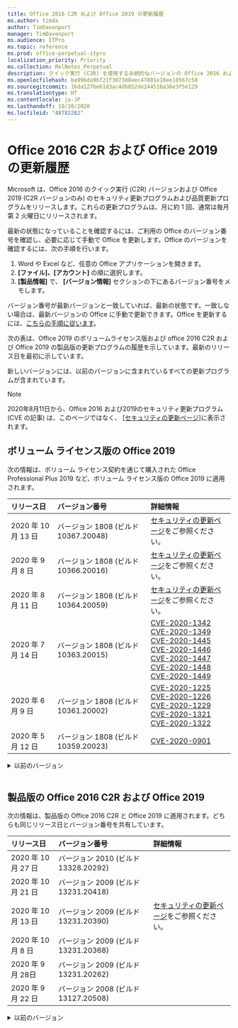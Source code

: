 ```yaml
---
title: Office 2016 C2R および Office 2019 の更新履歴
ms.author: timda
author: TimDavenport
manager: TimDavenport
ms.audience: ITPro
ms.topic: reference
ms.prod: office-perpetual-itpro
localization_priority: Priority
ms.collection: RelNotes_Perpetual
description: クイック実行 (C2R) を使用する永続的なバージョンの Office 2016 および 2019 の更新履歴を IT 技術者に提供します
ms.openlocfilehash: ba996da9bf21f307388eec47801e18ee10567c58
ms.sourcegitcommit: 16da127be61d3ac4db852de244516a36e3f5e129
ms.translationtype: HT
ms.contentlocale: ja-JP
ms.lasthandoff: 10/28/2020
ms.locfileid: "48782282"
---
```

# <a name="update-history-for-office-2016-c2r-and-office-2019"></a>Office 2016 C2R および Office 2019 の更新履歴

Microsoft は、Office 2016 のクイック実行 (C2R) バージョンおよび Office 2019 (C2R バージョンのみ) のセキュリティ更新プログラムおよび品質更新プログラムをリリースします。これらの更新プログラムは、月に約 1 回、通常は毎月第 2 火曜日にリリースされます。

最新の状態になっていることを確認するには、ご利用の Office のバージョン番号を確認し、必要に応じて手動で Office を更新します。Office のバージョンを確認するには、次の手順を行います。

  1.    Word や Excel など、任意の Office アプリケーションを開きます。
  2.    **[ファイル]、[アカウント]** の順に選択します。
  3.    **[製品情報]** で、 **[バージョン情報]** セクションの下にあるバージョン番号をメモします。

バージョン番号が最新バージョンと一致していれば、最新の状態です。一致しない場合は、最新バージョンの Office に手動で更新できます。Office を更新するには、[こちらの手順に従います](https://support.office.com/article/2ab296f3-7f03-43a2-8e50-46de917611c5)。


次の表は、Office 2019 のボリュームライセンス版および office 2016 C2R および Office 2019 の製品版の更新プログラムの履歴を示しています。最新のリリース日を最初に示しています。

新しいバージョンには、以前のバージョンに含まれているすべての更新プログラムが含まれています。


 > [!NOTE]
> 2020年8月11日から、Office 2016 および2019のセキュリティ更新プログラム (CVE の記事) は、このページではなく、 [[セキュリティの更新ページ](https://docs.microsoft.com/officeupdates/microsoft365-apps-security-updates)]に表示されます。 


## <a name="volume-licensed-versions-of-office-2019"></a>ボリューム ライセンス版の Office 2019
次の情報は、ボリューム ライセンス契約を通じて購入された Office Professional Plus 2019 など、ボリューム ライセンス版の Office 2019 に適用されます。

[//]: # (VL テーブルを削除しない 開始)


|**リリース日**|**バージョン番号**|**詳細情報**|
|:-----|:-----|:-----|
|2020 年 10 月 13 日|バージョン 1808 (ビルド 10367.20048)|[セキュリティの更新ページ](https://docs.microsoft.com/officeupdates/microsoft365-apps-security-updates)をご参照ください。  |
|2020 年 9 月 8 日|バージョン 1808 (ビルド 10366.20016)|[セキュリティの更新ページ](https://docs.microsoft.com/officeupdates/microsoft365-apps-security-updates)をご参照ください。 |
|2020 年 8 月 11 日|バージョン 1808 (ビルド 10364.20059)|[セキュリティの更新ページ](https://docs.microsoft.com/officeupdates/microsoft365-apps-security-updates)をご参照ください。 |
|2020 年 7 月 14 日   |バージョン 1808 (ビルド 10363.20015)  |[CVE-2020-1342](https://portal.msrc.microsoft.com/ja-JP/security-guidance/advisory/CVE-2020-1342) <br/>[CVE-2020-1349](https://portal.msrc.microsoft.com/ja-JP/security-guidance/advisory/CVE-2020-1349) <br/>[CVE-2020-1445](https://portal.msrc.microsoft.com/ja-JP/security-guidance/advisory/CVE-2020-1445) <br/>[CVE-2020-1446](https://portal.msrc.microsoft.com/ja-JP/security-guidance/advisory/CVE-2020-1446) <br/>[CVE-2020-1447](https://portal.msrc.microsoft.com/ja-JP/security-guidance/advisory/CVE-2020-1447) <br/>[CVE-2020-1448](https://portal.msrc.microsoft.com/ja-JP/security-guidance/advisory/CVE-2020-1448) <br/>[CVE-2020-1449](https://portal.msrc.microsoft.com/ja-JP/security-guidance/advisory/CVE-2020-1449) <br/>|
|2020 年 6 月 9 日   |バージョン 1808 (ビルド 10361.20002)  |[CVE-2020-1225](https://portal.msrc.microsoft.com/ja-JP/security-guidance/advisory/CVE-2020-1225) <br/> [CVE-2020-1226](https://portal.msrc.microsoft.com/ja-JP/security-guidance/advisory/CVE-2020-1226) <br/>[CVE-2020-1229](https://portal.msrc.microsoft.com/ja-JP/security-guidance/advisory/CVE-2020-1229) <br/>[CVE-2020-1321](https://portal.msrc.microsoft.com/ja-JP/security-guidance/advisory/CVE-2020-1321) <br/>[CVE-2020-1322](https://portal.msrc.microsoft.com/ja-JP/security-guidance/advisory/CVE-2020-1322) <br/>|
|2020 年 5 月 12 日   |バージョン 1808 (ビルド 10359.20023)  |[CVE-2020-0901](https://portal.msrc.microsoft.com/ja-JP/security-guidance/advisory/CVE-2020-0901) <br/> |


[//]: # (VL テーブルを削除しない 終了)

<details>
<summary>以前のバージョン</summary>
 

[//]: # (古い VL テーブルを削除しない 開始)


|**リリース日**|**バージョン番号**|**詳細情報**|
|:-----|:-----|:-----|
|2020 年 4 月 14 日   |バージョン 1808 (ビルド 10358.20061)  |[CVE-2020-0760](https://portal.msrc.microsoft.com/ja-JP/security-guidance/advisory/CVE-2020-0760) <br/> [CVE-2020-0906](https://portal.msrc.microsoft.com/ja-JP/security-guidance/advisory/CVE-2020-0906) <br/> [CVE-2020-0961](https://portal.msrc.microsoft.com/ja-JP/security-guidance/advisory/CVE-2020-0961) <br/> [CVE-2020-0980](https://portal.msrc.microsoft.com/ja-JP/security-guidance/advisory/CVE-2020-0980) <br/>[CVE-2020-0991](https://portal.msrc.microsoft.com/ja-JP/security-guidance/advisory/CVE-2020-0991) <br/> |
|2020 年 3 月 10 日   |バージョン 1808 (ビルド 10357.20081)  |[CVE-2020-0850](https://portal.msrc.microsoft.com/ja-JP/security-guidance/advisory/CVE-2020-0850) <br/> [CVE-2020-0852](https://portal.msrc.microsoft.com/ja-JP/security-guidance/advisory/CVE-2020-0852) <br/> [CVE-2020-0892](https://portal.msrc.microsoft.com/ja-JP/security-guidance/advisory/CVE-2020-0892) <br/>  |
|2020 年 2 月 11 日   |バージョン 1808 (ビルド 10356.20006)  |[CVE-2020-0696](https://portal.msrc.microsoft.com/ja-JP/security-guidance/advisory/CVE-2020-0696) <br/> [CVE-2020-0759](https://portal.msrc.microsoft.com/ja-JP/security-guidance/advisory/CVE-2020-0759) <br/>  |


[//]: # (古い VL テーブルを削除しない 終了)

</details>


<br/>

## <a name="retail-versions-of-office-2016-c2r-and-office-2019"></a>製品版の Office 2016 C2R および Office 2019
次の情報は、製品版の Office 2016 C2R と Office 2019 に適用されます。どちらも同じリリース日とバージョン番号を共有しています。

[//]: # (リテール テーブルを削除しない 開始)


|**リリース日**|**バージョン番号**|**詳細情報**|
|:-----|:-----|:-----|
|2020 年 10 月 27 日|バージョン 2010 (ビルド 13328.20292)| |
|2020 年 10 月 21 日|バージョン 2009 (ビルド 13231.20418)| |
|2020 年 10 月 13 日|バージョン 2009 (ビルド 13231.20390)|[セキュリティの更新ページ](https://docs.microsoft.com/officeupdates/microsoft365-apps-security-updates)をご参照ください。  |
|2020 年 10 月 8 日|バージョン 2009 (ビルド 13231.20368)| |
|2020 年 9 月 28日|バージョン 2009 (ビルド 13231.20262)| |
|2020 年 9 月 22 日|バージョン 2008 (ビルド 13127.20508)| |


[//]: # (リテール テーブルを削除しない 終了)

<details>
<summary>以前のバージョン</summary>
 

[//]: # (古いリテール テーブルを削除しない 開始)


|**リリース日**|**バージョン番号**|**詳細情報**|
|:-----|:-----|:-----|
|2020 年 9 月 09 日|バージョン 2008 (ビルド13127.20408)|[セキュリティの更新ページ](https://docs.microsoft.com/officeupdates/microsoft365-apps-security-updates)をご参照ください。 |
|2020 年 8 月 31 日|バージョン 2008 (ビルド 13127.20296)| |
|2020 年 8 月 25 日|バージョン 2007 (ビルド 13029.20460)| |
|2020 年 8 月 11 日|バージョン 2007 (ビルド 13029.20344)|[セキュリティの更新ページ](https://docs.microsoft.com/officeupdates/microsoft365-apps-security-updates)をご参照ください。 |
|2020 年 7 月 30 日|バージョン 2007 (ビルド 13029.20308)  |さまざまなバグとパフォーマンスの修正。  <br/>  |
|2020 年 7 月 28 日|バージョン 2006 (ビルド 13001.20498)  |さまざまなバグとパフォーマンスの修正。  <br/>  |
|2020 年 7 月 14 日|バージョン 2006 (ビルド 13001.20384)  |[CVE-2020-1342](https://portal.msrc.microsoft.com/ja-JP/security-guidance/advisory/CVE-2020-1342) <br/>[CVE-2020-1349](https://portal.msrc.microsoft.com/ja-JP/security-guidance/advisory/CVE-2020-1349) <br/>[CVE-2020-1445](https://portal.msrc.microsoft.com/ja-JP/security-guidance/advisory/CVE-2020-1445) <br/>[CVE-2020-1446](https://portal.msrc.microsoft.com/ja-JP/security-guidance/advisory/CVE-2020-1446) <br/>[CVE-2020-1447](https://portal.msrc.microsoft.com/ja-JP/security-guidance/advisory/CVE-2020-1447) <br/>[CVE-2020-1449](https://portal.msrc.microsoft.com/ja-JP/security-guidance/advisory/CVE-2020-1449) <br/>[CVE-2020-1458](https://portal.msrc.microsoft.com/ja-JP/security-guidance/advisory/CVE-2020-1458) <br/>|
|2020 年 6 月 30 日|バージョン 2006 (ビルド 13001.20266)  |さまざまなバグとパフォーマンスの修正。  <br/>  |
|2020 年 6 月 24 日|バージョン 2005 (ビルド 12827.20470)  |さまざまなバグとパフォーマンスの修正。  <br/>  |
|2020 年 6 月 9 日|バージョン 2005 (ビルド 12827.20336)  |[CVE-2020-1225](https://portal.msrc.microsoft.com/ja-JP/security-guidance/advisory/CVE-2020-1225)  <br/> [CVE-2020-1226](https://portal.msrc.microsoft.com/ja-JP/security-guidance/advisory/CVE-2020-1226)  <br/> [CVE-2020-1229](https://portal.msrc.microsoft.com/ja-JP/security-guidance/advisory/CVE-2020-1229)  <br/> [CVE-2020-1321](https://portal.msrc.microsoft.com/ja-JP/security-guidance/advisory/CVE-2020-1321)  <br/> [CVE-2020-1322](https://portal.msrc.microsoft.com/ja-JP/security-guidance/advisory/CVE-2020-1322)  <br/>|
|2020 年 6 月 2 日|バージョン 2005 (ビルド 12827.20268)  |さまざまなバグとパフォーマンスの修正。  <br/>  |
|2020 年 5 月21日|バージョン 2004 (ビルド12730.20352)  |さまざまなバグとパフォーマンスの修正。  <br/>  |
|2020 年 5 月 12 日|バージョン 2004 (ビルド 12730.20270)  |[CVE-2020-0901](https://portal.msrc.microsoft.com/ja-JP/security-guidance/advisory/CVE-2020-0901)  <br/>  |
|2020 年 5 月 4 日|バージョン 2004 (ビルド 12730.20250)  |[リンク](https://support.microsoft.com/office/excel-word-powerpoint-file-becomes-corrupt-when-opening-a-file-that-contains-a-vba-project-or-after-enabling-a-macro-in-an-open-file-ad6ee6ca-db23-4614-a403-282821eb99f6?ui=en-us&rs=en-us&ad=us)<br/>  |
|2020 年 4 月 29 日|バージョン 2004 (ビルド 12730.20236)  |さまざまなバグとパフォーマンスの修正。 <br/>  |
|2020 年 4 月 15 日|バージョン 2003 (ビルド 12624.20466)  |さまざまなバグとパフォーマンスの修正。 <br/>  |
|2020 年 4 月 14 日|バージョン 2003 (ビルド 12624.20442)  |[CVE-2020-0760](https://portal.msrc.microsoft.com/ja-JP/security-guidance/advisory/CVE-2020-0760) <br/> [CVE-2020-0906](https://portal.msrc.microsoft.com/ja-JP/security-guidance/advisory/CVE-2020-0906) <br/> [CVE-2020-0961](https://portal.msrc.microsoft.com/ja-JP/security-guidance/advisory/CVE-2020-0961) <br/> [CVE-2020-0979](https://portal.msrc.microsoft.com/ja-JP/security-guidance/advisory/CVE-2020-0979) <br/> [CVE-2020-0980](https://portal.msrc.microsoft.com/ja-JP/security-guidance/advisory/CVE-2020-0980) <br/>[CVE-2020-0991](https://portal.msrc.microsoft.com/ja-JP/security-guidance/advisory/CVE-2020-0991) <br/> |
|2020 年 3 月 31 日|バージョン 2003 (ビルド 12624.20382)  |さまざまなバグとパフォーマンスの修正。 <br/>  |
|2020 年 3 月 25 日|バージョン 2003 (ビルド 12624.20320)  |さまざまなバグとパフォーマンスの修正。 <br/>  |
|2020 年 3 月 10 日|バージョン 2002 (ビルド 12527.20278)  |[CVE-2020-0850](https://portal.msrc.microsoft.com/ja-JP/security-guidance/advisory/CVE-2020-0850) <br/> [CVE-2020-0851](https://portal.msrc.microsoft.com/ja-JP/security-guidance/advisory/CVE-2020-0851) <br/> [CVE-2020-0855](https://portal.msrc.microsoft.com/ja-JP/security-guidance/advisory/CVE-2020-0855) <br/> [CVE-2020-0892](https://portal.msrc.microsoft.com/ja-JP/security-guidance/advisory/CVE-2020-0892) <br/>  |
|2020 年 3 月 1 日   |バージョン 2002 (ビルド 12527.20242)  |サードパーティ製アプリケーションが Outlook からメールを送信できない原因となった問題に対処します。 <br/>  |


[//]: # (古いリテール テーブルを削除しない 終了)


</details>






